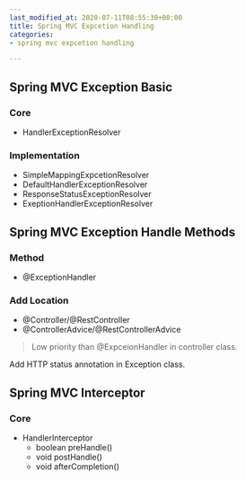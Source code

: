 ```yaml
---
last_modified_at: 2020-07-11T08:55:30+00:00
title: Spring MVC Expcetion Handling
categories:
- spring mvc expcetion handling

---
```

## Spring MVC Exception Basic

### Core

* HandlerExceptionResolver

### Implementation

* SimpleMappingExpcetionResolver
* DefaultHandlerExceptionResolver
* ResponseStatusExceptionResolver
* ExeptionHandlerExceptionResolver

## Spring MVC Exception Handle Methods

### Method

* @ExceptionHandler

### Add Location

* @Controller/@RestController
* @ControllerAdvice/@RestControllerAdvice

>  Low priority than @ExpceionHandler in controller class.

Add HTTP status annotation in Exception class.

## Spring MVC Interceptor

### Core

* HandlerInterceptor
  * boolean preHandle()
  * void postHandle()
  * void afterCompletion()